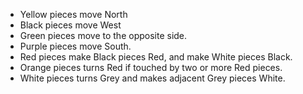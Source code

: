 - Yellow pieces move North
- Black pieces move West
- Green pieces move to the opposite side.
- Purple pieces move South.
- Red pieces make Black pieces Red, and make White pieces Black.
- Orange pieces turns Red if touched by two or more Red pieces.
- White pieces turns Grey and makes adjacent Grey pieces White.
